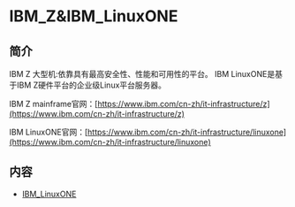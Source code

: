 # IBM_Z&IBM_LinuxONE

## 简介
IBM Z 大型机:依靠具有最高安全性、性能和可用性的平台。
IBM LinuxONE是基于IBM Z硬件平台的企业级Linux平台服务器。

IBM Z mainframe官网：[https://www.ibm.com/cn-zh/it-infrastructure/z](https://www.ibm.com/cn-zh/it-infrastructure/z)

IBM LinuxONE官网：[https://www.ibm.com/cn-zh/it-infrastructure/linuxone](https://www.ibm.com/cn-zh/it-infrastructure/linuxone)

## 内容
- [IBM_LinuxONE](https://gitbook.big1000.com/02-IBM_Z&LinuxONE/)


